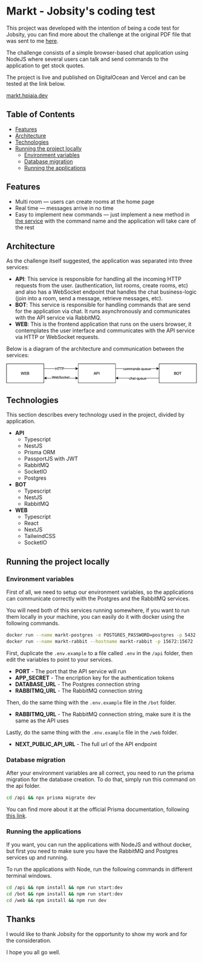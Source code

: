 # Markt - Jobsity's coding test

This project was developed with the intention of being a code test for Jobsity, you can find more about the challenge at the original PDF file that was sent to me [here](https://github.com/hpiaia/markt/blob/main/challenge.pdf). 

The challenge consists of a simple browser-based chat application using NodeJS where several users can talk and send commands to the application to get stock quotes.

The project is live and published on DigitalOcean and Vercel and can be tested at the link below.

[markt.hpiaia.dev](https://markt.hpiaia.dev/)

## Table of Contents 

 - [Features](#features)
 - [Architecture](#architecture)
 - [Technologies](#technologies)
 - [Running the project locally](#run-locally)
	 - [Environment variables](#environment-variables)
	 - [Database migration](#database-migration)
	 - [Running the applications](#running-the-applications)

## Features <a name="features"></a>

 - Multi room  — users can create rooms at the home page
 - Real time — messages arrive in no time
 - Easy to implement new commands — just implement a new method in [the service](https://github.com/hpiaia/markt/blob/main/bot/src/commands/commands.service.ts) with the command name and the application will take care of the rest

## Architecture <a name="architecture"></a> 

As the challenge itself suggested, the application was separated into three services:

 - **API**: This service is responsible for handling all the incoming HTTP requests from the user. (authentication, list rooms, create rooms, etc) and also has a WebSocket endpoint that handles the chat business-logic (join into a room, send a message, retrieve messages, etc).
 - **BOT**: This service is responsible for handling commands that are send for the application via chat. It runs asynchronously and communicates with the API service via RabbitMQ. 
 - **WEB**: This is the frontend application that runs on the users browser, it contemplates the user interface and communicates with the API service via HTTP or WebSocket requests.

Below is a diagram of the architecture and communication between the services: 

![communication diagram](https://raw.githubusercontent.com/hpiaia/markt/main/diagram.png)

## Technologies <a name="technologies"></a>

This section describes every technology used in the project, divided by application.

 - **API**
	 - Typescript
	 - NestJS
	 - Prisma ORM
	 - PassportJS with JWT
	 - RabbitMQ
	 - SocketIO
	 - Postgres
 - **BOT**
	 - Typescript
	 - NestJS
	 - RabbitMQ
 - **WEB**
	 - Typescript
	 - React
	 - NextJS
	 - TailwindCSS
	 - SocketIO

## Running the project locally <a name="run-locally"></a>

### Environment variables <a name="environment-variables"></a>

First of all, we need to setup our environment variables, so the applications can communicate correctly with the Postgres and the RabbitMQ services.

You will need both of this services running somewhere, if you want to run them locally in your machine, you can easily do it with docker using the following commands.

```bash
docker run --name markt-postgres -e POSTGRES_PASSWORD=postgres -p 5432:5432 -d postgres
docker run --name markt-rabbit --hostname markt-rabbit -p 15672:15672 -p 5672:5672 rabbitmq:3-management
```

First, duplicate the `.env.example` to a file called `.env` in the `/api` folder, then edit the variables to point to your services.

 - **PORT** - The port that the API service will run
 - **APP_SECRET** - The encription key for the authentication tokens
 - **DATABASE_URL** - The Postgres connection string
 - **RABBITMQ_URL** - The RabbitMQ connection string

Then, do the same thing with the `.env.example` file in the `/bot` folder.

 - **RABBITMQ_URL** - The RabbitMQ connection string, make sure it is the same as the API uses

Lastly, do the same thing with the `.env.example` file in the `/web` folder.

 - **NEXT_PUBLIC_API_URL** - The full url of the API endpoint
 

### Database migration <a name="database-migration"></a>

After your environment variables are all correct, you need to run the prisma migration for the database creation. To do that, simply run this command on the api folder.

```bash
cd /api && npx prisma migrate dev
```

You can find more about it at the official Prisma documentation, following [this link](https://www.prisma.io/docs/concepts/components/prisma-migrate).

### Running the applications <a name="running-the-applications"></a>

If you want, you can run the applications with NodeJS and without docker, but first you need to make sure you have the RabbitMQ and Postgres services up and running.

To run the applications with Node, run the following commands in different terminal windows.

```bash
cd /api && npm install && npm run start:dev
cd /bot && npm install && npm run start:dev
cd /web && npm install && npm run dev
```

## Thanks

I would like to thank Jobsity for the opportunity to show my work and for the consideration.

I hope you all go well.

